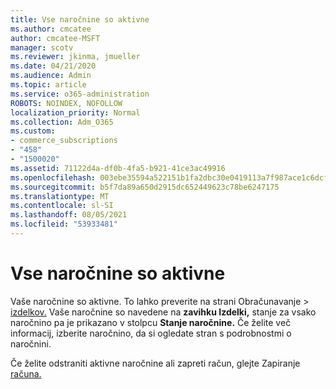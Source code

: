 ```yaml
---
title: Vse naročnine so aktivne
ms.author: cmcatee
author: cmcatee-MSFT
manager: scotv
ms.reviewer: jkinma, jmueller
ms.date: 04/21/2020
ms.audience: Admin
ms.topic: article
ms.service: o365-administration
ROBOTS: NOINDEX, NOFOLLOW
localization_priority: Normal
ms.collection: Adm_O365
ms.custom:
- commerce_subscriptions
- "458"
- "1500020"
ms.assetid: 71122d4a-df0b-4fa5-b921-41ce3ac49916
ms.openlocfilehash: 003ebe35594a522151b1fa2dbc30e0419113a7f987ace1c6dcf01e2ba733dde8
ms.sourcegitcommit: b5f7da89a650d2915dc652449623c78be6247175
ms.translationtype: MT
ms.contentlocale: sl-SI
ms.lasthandoff: 08/05/2021
ms.locfileid: "53933481"
---
```

# <a name="all-subscriptions-are-active"></a>Vse naročnine so aktivne

Vaše naročnine so aktivne. To lahko preverite na strani  Obračunavanje \> [izdelkov.](https://go.microsoft.com/fwlink/p/?linkid=842054) Vaše naročnine so navedene na **zavihku Izdelki,** stanje za vsako naročnino pa je prikazano v stolpcu **Stanje naročnine.** Če želite več informacij, izberite naročnino, da si ogledate stran s podrobnostmi o naročnini.
  
Če želite odstraniti aktivne naročnine ali zapreti račun, glejte Zapiranje [računa.](https://docs.microsoft.com/microsoft-365/commerce/close-your-account?view=o365-worldwide)
